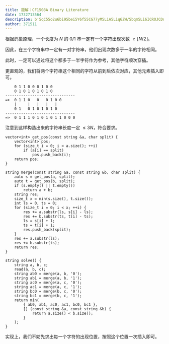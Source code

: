 ```yaml
---
title: 题解：CF1508A Binary Literature
date: 1732713564
description: b'5qC55o2u6bi95bei5Y6f55CG77yM5LiA5Liq6ZW/5bqm5Li6ICROJCDnmoQgJDAvMSQg5Liy5LiA5a6a5pyJ5LiA5Liq5a2X56ym5Ye6546w5qyh5pWwICRcZ2VcbGZsb29yIE4vMlxyZmxvb3Ik44CCCgrlm6DmraTvvIzlnKjkuInkuKrlrZfnrKbkuLLkuK3kuIDlrprmnInkuIDlr7nlrZfnrKbkuLLvvIzku5bku6zlh7rnjrDmrKHmlbDlpJrkuo7kuIDljYrnmoTlrZfnrKbnm7jlkIzjgIIKCuatpOaXtu+8jOS4gOWumuWPr+S7pemAmui/h+Wwhui/meS4qumDveWkmuS6juS4gOWNiuWtl+espuS9nOS4uuWPguiAg++8jOWFtuS7luWtlw=='
author: 371511
---
```


根据鸽巢原理，一个长度为 $N$ 的 $0/1$ 串一定有一个字符出现次数 $\ge\lfloor N/2\rfloor$。

因此，在三个字符串中一定有一对字符串，他们出现次数多于一半的字符相同。

此时，一定可以通过将这个都多于一半字符作为参考，其他字符顺次穿插。

更直观的，我们将两个字符串这个相同的字符从前到后依次对应，其他元素插入即可。

```plain
    0 1 1 0 0 0 1 0 0
    0 1 0 1 0 1 0 1 0
-------------------------------
=>  0 1 1 0   0   0 1 0 0
    |     |   |   |   |
    0 1   0 1 0 1 0 1 0
-------------------------------
=>  0 1 1 1 0 1 0 1 0 1 1 0 0 0
```

注意到这样构造出来的字符串长度一定 $\le3N$，符合要求。

```
vector<int> get_pos(const string &a, char split) {
	vector<int> pos;
	for (size_t i = 0; i < a.size(); ++i)
		if (a[i] == split)
			pos.push_back(i);
	return pos;
}

string merge(const string &a, const string &b, char split) {
	auto s = get_pos(a, split);
	auto t = get_pos(b, split);
	if (s.empty() || t.empty())
		return a + b;
	string res;
	size_t x = min(s.size(), t.size());
	int ls = 0, ts = 0;
	for (size_t i = 0; i < x; ++i) {
		res += a.substr(ls, s[i] - ls);
		res += b.substr(ts, t[i] - ts);
		ls = s[i] + 1;
		ts = t[i] + 1;
		res.push_back(split);
	}
	res += a.substr(ls);
	res += b.substr(ts);
	return res;
}

string solve() {
	string a, b, c;
	read(a, b, c);
	string ab0 = merge(a, b, '0');
	string ab1 = merge(a, b, '1');
	string ac0 = merge(a, c, '0');
	string ac1 = merge(a, c, '1');
	string bc0 = merge(b, c, '0');
	string bc1 = merge(b, c, '1');
	return min(
		{ ab0, ab1, ac0, ac1, bc0, bc1 },
		[] (const string &a, const string &b) {
			return a.size() < b.size();
		}
	);
}
```

实现上，我们不妨先求出每一个字符的出现位置，按照这个位置一次插入即可。
